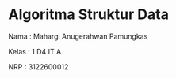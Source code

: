 # Algoritma Struktur Data
<p>Nama   : Mahargi Anugerahwan Pamungkas</p>
<p>Kelas  : 1 D4 IT A</p>
<p>NRP    : 3122600012</p>
